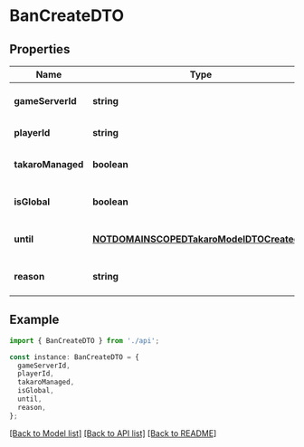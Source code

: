 # BanCreateDTO

## Properties

| Name              | Type                                                                                    | Description | Notes                             |
| ----------------- | --------------------------------------------------------------------------------------- | ----------- | --------------------------------- |
| **gameServerId**  | **string**                                                                              |             | [optional] [default to undefined] |
| **playerId**      | **string**                                                                              |             | [default to undefined]            |
| **takaroManaged** | **boolean**                                                                             |             | [optional] [default to undefined] |
| **isGlobal**      | **boolean**                                                                             |             | [optional] [default to undefined] |
| **until**         | [**NOTDOMAINSCOPEDTakaroModelDTOCreatedAt**](NOTDOMAINSCOPEDTakaroModelDTOCreatedAt.md) |             | [optional] [default to undefined] |
| **reason**        | **string**                                                                              |             | [optional] [default to undefined] |

## Example

```typescript
import { BanCreateDTO } from './api';

const instance: BanCreateDTO = {
  gameServerId,
  playerId,
  takaroManaged,
  isGlobal,
  until,
  reason,
};
```

[[Back to Model list]](../README.md#documentation-for-models) [[Back to API list]](../README.md#documentation-for-api-endpoints) [[Back to README]](../README.md)
